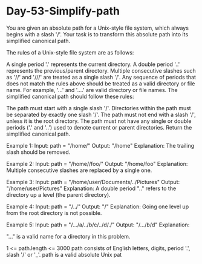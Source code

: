 # Day-53-Simplify-path
You are given an absolute path for a Unix-style file system, which always begins with a slash '/'. Your task is to transform this absolute path into its simplified canonical path.

The rules of a Unix-style file system are as follows:

A single period '.' represents the current directory.
A double period '..' represents the previous/parent directory.
Multiple consecutive slashes such as '//' and '///' are treated as a single slash '/'.
Any sequence of periods that does not match the rules above should be treated as a valid directory or file name. For example, '...' and '....' are valid directory or file names.
The simplified canonical path should follow these rules:

The path must start with a single slash '/'.
Directories within the path must be separated by exactly one slash '/'.
The path must not end with a slash '/', unless it is the root directory.
The path must not have any single or double periods ('.' and '..') used to denote current or parent directories.
Return the simplified canonical path.

Example 1:
Input: path = "/home/"
Output: "/home"
Explanation:
The trailing slash should be removed.

Example 2:
Input: path = "/home//foo/"
Output: "/home/foo"
Explanation:
Multiple consecutive slashes are replaced by a single one.

Example 3:
Input: path = "/home/user/Documents/../Pictures"
Output: "/home/user/Pictures"
Explanation:
A double period ".." refers to the directory up a level (the parent directory).

Example 4:
Input: path = "/../"
Output: "/"
Explanation:
Going one level up from the root directory is not possible.

Example 5:
Input: path = "/.../a/../b/c/../d/./"
Output: "/.../b/d"
Explanation:

"..." is a valid name for a directory in this problem.

 

1 <= path.length <= 3000
path consists of English letters, digits, period '.', slash '/' or '_'.
path is a valid absolute Unix pat
